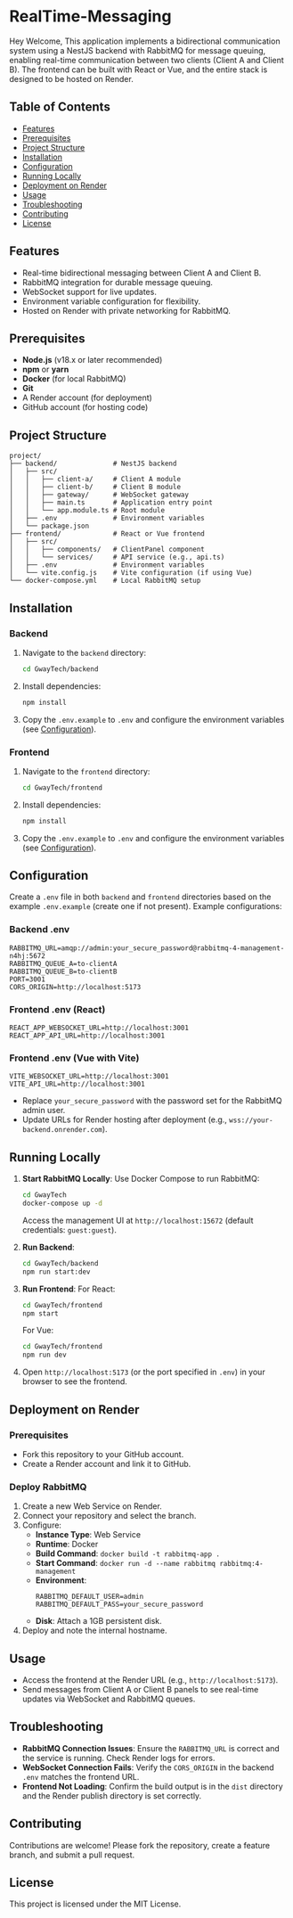 # RealTime-Messaging 

Hey Welcome, This application implements a bidirectional communication system using a NestJS backend with RabbitMQ for message queuing, enabling real-time communication between two clients (Client A and Client B). The frontend can be built with React or Vue, and the entire stack is designed to be hosted on Render.

## Table of Contents
- [Features](#features)
- [Prerequisites](#prerequisites)
- [Project Structure](#project-structure)
- [Installation](#installation)
- [Configuration](#configuration)
- [Running Locally](#running-locally)
- [Deployment on Render](#deployment-on-render)
- [Usage](#usage)
- [Troubleshooting](#troubleshooting)
- [Contributing](#contributing)
- [License](#license)

## Features
- Real-time bidirectional messaging between Client A and Client B.
- RabbitMQ integration for durable message queuing.
- WebSocket support for live updates.
- Environment variable configuration for flexibility.
- Hosted on Render with private networking for RabbitMQ.

## Prerequisites
- **Node.js** (v18.x or later recommended)
- **npm** or **yarn**
- **Docker** (for local RabbitMQ)
- **Git**
- A Render account (for deployment)
- GitHub account (for hosting code)

## Project Structure
```
project/
├── backend/              # NestJS backend
│   ├── src/
│   │   ├── client-a/     # Client A module
│   │   ├── client-b/     # Client B module
│   │   ├── gateway/      # WebSocket gateway
│   │   ├── main.ts       # Application entry point
│   │   └── app.module.ts # Root module
│   ├── .env              # Environment variables
│   └── package.json
├── frontend/             # React or Vue frontend
│   ├── src/
│   │   ├── components/   # ClientPanel component
│   │   └── services/     # API service (e.g., api.ts)
│   ├── .env              # Environment variables
│   └── vite.config.js    # Vite configuration (if using Vue)
└── docker-compose.yml    # Local RabbitMQ setup
```

## Installation

### Backend
1. Navigate to the `backend` directory:
   ```bash
   cd GwayTech/backend
   ```
2. Install dependencies:
   ```bash
   npm install
   ```
3. Copy the `.env.example` to `.env` and configure the environment variables (see [Configuration](#configuration)).

### Frontend
1. Navigate to the `frontend` directory:
   ```bash
   cd GwayTech/frontend
   ```
2. Install dependencies:
   ```bash
   npm install
   ```
3. Copy the `.env.example` to `.env` and configure the environment variables (see [Configuration](#configuration)).

## Configuration
Create a `.env` file in both `backend` and `frontend` directories based on the example `.env.example` (create one if not present). Example configurations:

### Backend .env
```
RABBITMQ_URL=amqp://admin:your_secure_password@rabbitmq-4-management-n4hj:5672
RABBITMQ_QUEUE_A=to-clientA
RABBITMQ_QUEUE_B=to-clientB
PORT=3001
CORS_ORIGIN=http://localhost:5173
```

### Frontend .env (React)
```
REACT_APP_WEBSOCKET_URL=http://localhost:3001
REACT_APP_API_URL=http://localhost:3001
```

### Frontend .env (Vue with Vite)
```
VITE_WEBSOCKET_URL=http://localhost:3001
VITE_API_URL=http://localhost:3001
```

- Replace `your_secure_password` with the password set for the RabbitMQ admin user.
- Update URLs for Render hosting after deployment (e.g., `wss://your-backend.onrender.com`).

## Running Locally
1. **Start RabbitMQ Locally**:
   Use Docker Compose to run RabbitMQ:
   ```bash
   cd GwayTech
   docker-compose up -d
   ```
   Access the management UI at `http://localhost:15672` (default credentials: `guest:guest`).

2. **Run Backend**:
   ```bash
   cd GwayTech/backend
   npm run start:dev
   ```

3. **Run Frontend**:
   For React:
   ```bash
   cd GwayTech/frontend
   npm start
   ```
   For Vue:
   ```bash
   cd GwayTech/frontend
   npm run dev
   ```

4. Open `http://localhost:5173` (or the port specified in `.env`) in your browser to see the frontend.

## Deployment on Render

### Prerequisites
- Fork this repository to your GitHub account.
- Create a Render account and link it to GitHub.

### Deploy RabbitMQ
1. Create a new Web Service on Render.
2. Connect your repository and select the branch.
3. Configure:
   - **Instance Type**: Web Service
   - **Runtime**: Docker
   - **Build Command**: `docker build -t rabbitmq-app .`
   - **Start Command**: `docker run -d --name rabbitmq rabbitmq:4-management`
   - **Environment**:
     ```
     RABBITMQ_DEFAULT_USER=admin
     RABBITMQ_DEFAULT_PASS=your_secure_password
     ```
   - **Disk**: Attach a 1GB persistent disk.
4. Deploy and note the internal hostname.

## Usage
- Access the frontend at the Render URL (e.g., `http://localhost:5173`).
- Send messages from Client A or Client B panels to see real-time updates via WebSocket and RabbitMQ queues.

## Troubleshooting
- **RabbitMQ Connection Issues**: Ensure the `RABBITMQ_URL` is correct and the service is running. Check Render logs for errors.
- **WebSocket Connection Fails**: Verify the `CORS_ORIGIN` in the backend `.env` matches the frontend URL.
- **Frontend Not Loading**: Confirm the build output is in the `dist` directory and the Render publish directory is set correctly.

## Contributing
Contributions are welcome! Please fork the repository, create a feature branch, and submit a pull request.

## License
This project is licensed under the MIT License.
